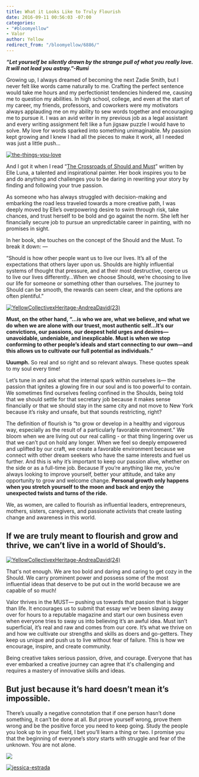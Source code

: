 ```yaml
---
title: What it Looks Like to Truly Flourish
date: 2016-09-11 00:56:03 -07:00
categories:
- "#bloomyellow"
- Valor
author: Yellow
redirect_from: "/bloomyellow/6886/"
---
```


_**“Let yourself be silently drawn by the strange pull of what you really love. It will not lead you astray.”-Rumi**_

Growing up, I always dreamed of becoming the next Zadie Smith, but I never felt like words came naturally to me. Crafting the perfect sentence would take me hours and my perfectionist tendencies hindered me, causing me to question my abilities. In high school, college, and even at the start of my career, my friends, professors, and coworkers were my motivators always applauding me on my ability to sew words together and encouraging me to pursue it. I was an avid writer in my previous job as a legal assistant and every writing assignment felt like a fun jigsaw puzzle I would have to solve. My love for words sparked into something unimaginable. My passion kept growing and I knew I had all the pieces to make it work, all I needed was just a little push...

[![the-things-you-love](https://yellow-blog-images.imgix.net/2016/09/The-things-you-love.jpg)](https://yellow-blog-images.imgix.net/2016/09/The-things-you-love.jpg)

And I got it when I read “[The Crossroads of Should and Must](https://www.amazon.com/Crossroads-Should-Must-Follow-Passion/dp/0761184880)” written by Elle Luna, a talented and inspirational painter. Her book inspires you to be and do anything and challenges you to be daring in rewriting your story by finding and following your true passion.

As someone who has always struggled with decision-making and embarking the road less traveled towards a more creative path, I was deeply moved by Elle’s overpowering desire to swim through risk, take chances, and trust herself to be bold and go against the norm. She left her financially secure job to pursue an unpredictable career in painting, with no promises in sight.

In her book, she touches on the concept of the Should and the Must. To break it down: —

“Should is how other people want us to live our lives. It’s all of the expectations that others layer upon us. Shoulds are highly influential systems of thought that pressure, and at their most destructive, coerce us to live our lives differently…When we choose Should, we’re choosing to live our life for someone or something other than ourselves. The journey to Should can be smooth, the rewards can seem clear, and the options are often plentiful.”

[![YellowCollectivexHeritage-AndreaDavid(23)](https://yellow-blog-images.imgix.net/2016/08/YellowCollectivexHeritage-AndreaDavid23.jpg)](https://yellow-blog-images.imgix.net/2016/08/YellowCollectivexHeritage-AndreaDavid23.jpg)

**Must, on the other hand, “…is who we are, what we believe, and what we do when we are alone with our truest, most authentic self…It’s our convictions, our passions, our deepest held urges and desires—unavoidable, undeniable, and inexplicable. Must is when we stop conforming to other people’s ideals and start connecting to our own—and this allows us to cultivate our full potential as individuals.”**

**Uuumph.** So real and so right and so relevant always. These quotes speak to my soul every time!

Let’s tune in and ask what the internal spark within ourselves is— the passion that ignites a glowing fire in our soul and is too powerful to contain. We sometimes find ourselves feeling confined in the Shoulds, being told that we should settle for that secretary job because it makes sense financially or that we should stay in the same city and not move to New York because it’s risky and unsafe, but that sounds restricting, right?

The definition of flourish is “to grow or develop in a healthy and vigorous way, especially as the result of a particularly favorable environment.” We bloom when we are living out our real calling - or that thing lingering over us that we can’t put on hold any longer. When we feel so deeply empowered and uplifted by our craft, we create a favorable environment because we connect with other dream seekers who have the same interests and fuel us further. And this is why it’s important to keep our passion alive, whether on the side or as a full-time job. Because If you’re anything like me, you’re always looking to improve yourself, better your attitude, and take any opportunity to grow and welcome change. **Personal growth only happens when you stretch yourself to the moon and back and enjoy the unexpected twists and turns of the ride.**

We, as women, are called to flourish as influential leaders, entrepreneurs, mothers, sisters, caregivers, and passionate activists that create lasting change and awareness in this world.

## If we are truly meant to flourish and grow and thrive, we can’t live in a world of Should’s.

[![YellowCollectivexHeritage-AndreaDavid(24)](https://yellow-blog-images.imgix.net/2016/08/YellowCollectivexHeritage-AndreaDavid24.jpg)](https://yellow-blog-images.imgix.net/2016/08/YellowCollectivexHeritage-AndreaDavid24.jpg)

That's not enough. We are too bold and daring and caring to get cozy in the Should. We carry prominent power and possess some of the most influential ideas that deserve to be put out in the world because we are capable of so much!

Valor thrives in the MUST— pushing us towards that passion that is bigger than life. It encourages us to submit that essay we've been slaving away over for hours to a reputable magazine and start our own business even when everyone tries to sway us into believing it’s an awful idea. Must isn’t superficial, it’s real and raw and comes from our core. It’s what we thrive on and how we cultivate our strengths and skills as doers and go-getters. They keep us unique and push us to live without fear of failure. This is how we encourage, inspire, and create community.

Being creative takes serious passion, drive, and courage. Everyone that has ever embarked a creative journey can agree that it's challenging and requires a mastery of innovative skills and ideas.

## But just because it’s hard doesn’t mean it’s impossible.

There’s usually a negative connotation that if one person hasn’t done something, it can’t be done at all. But prove yourself wrong, prove them wrong and be the positive force you need to keep going. Study the people you look up to in your field, I bet you’ll learn a thing or two. I promise you that the beginning of everyone’s story starts with struggle and fear of the unknown. You are not alone.

[![](https://lh3.googleusercontent.com/PLgiNHFRVmFsLP41efysqdUJ9SZ-AcJD3c5aX2chYUhgBTYI52sHFjId--lSB85ZE8liKk_tGGuQ32hJHUmjbw=s0)](https://yellowcollective.leadpages.co/leadbox/14275ef73f72a2%3A17a2246bc746dc/5739407210446848/)

[![jessica-estrada](https://yellow-blog-images.imgix.net/2016/09/JEssica-Estrada1.jpg)](http://jessica-marie.com/)
